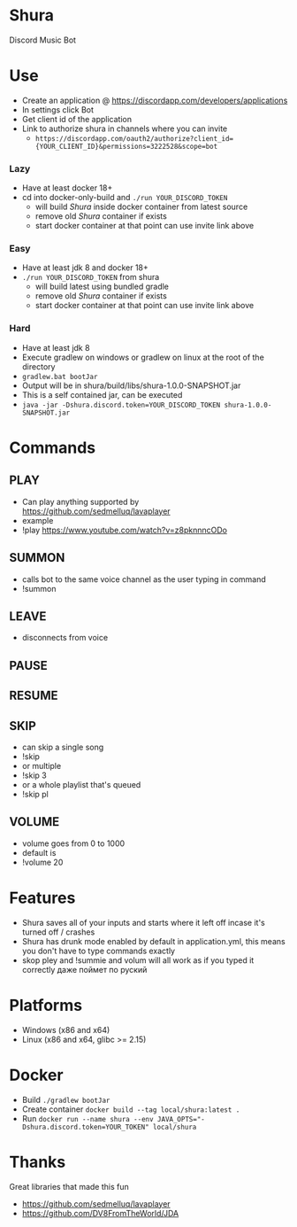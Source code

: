 # Shura
Discord Music Bot

# Use

* Create an application @ https://discordapp.com/developers/applications
* In settings click Bot
* Get client id of the application
* Link to authorize shura in channels where you can invite
    - `https://discordapp.com/oauth2/authorize?client_id={YOUR_CLIENT_ID}&permissions=3222528&scope=bot`

### Lazy
* Have at least docker 18+
* cd into docker-only-build and `./run YOUR_DISCORD_TOKEN`
    - will build *Shura* inside docker container from latest source
    - remove old *Shura* container if exists
    - start docker container at that point can use invite link above

### Easy
* Have at least jdk 8 and docker 18+
* `./run YOUR_DISCORD_TOKEN` from shura
    - will build latest using bundled gradle
    - remove old *Shura* container if exists
    - start docker container at that point can use invite link above

### Hard
* Have at least jdk 8
* Execute gradlew on windows or gradlew on linux at the root of the directory
* `gradlew.bat bootJar`
* Output will be in shura/build/libs/shura-1.0.0-SNAPSHOT.jar
* This is a self contained jar, can be executed
* `java -jar -Dshura.discord.token=YOUR_DISCORD_TOKEN shura-1.0.0-SNAPSHOT.jar`

# Commands

## PLAY
* Can play anything supported by https://github.com/sedmelluq/lavaplayer
* example
* !play https://www.youtube.com/watch?v=z8pknnncODo
## SUMMON
* calls bot to the same voice channel as the user typing in command
* !summon
## LEAVE
* disconnects from voice
## PAUSE
## RESUME
## SKIP
* can skip a single song
* !skip
* or multiple
* !skip 3
* or a whole playlist that's queued
* !skip pl
## VOLUME
* volume goes from 0 to 1000
* default is
* !volume 20

# Features
* Shura saves all of your inputs and starts where it left off incase it's turned off / crashes
* Shura has drunk mode enabled by default in application.yml, this means you don't have to type commands exactly
* skop pley and !summie and volum will all work as if you typed it correctly даже поймет по руский

# Platforms
* Windows (x86 and x64)
* Linux (x86 and x64, glibc >= 2.15)

# Docker
* Build
`./gradlew bootJar`
* Create container
`docker build --tag local/shura:latest .`
* Run
`docker run --name shura --env JAVA_OPTS="-Dshura.discord.token=YOUR_TOKEN" local/shura`

# Thanks
Great libraries that made this fun
* https://github.com/sedmelluq/lavaplayer
* https://github.com/DV8FromTheWorld/JDA

